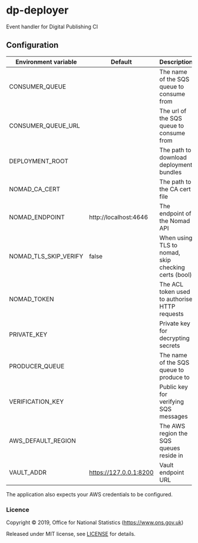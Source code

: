 dp-deployer
===========

Event handler for Digital Publishing CI

Configuration
-------------

| Environment variable  | Default                | Description
| --------------------- | ---------------------- | ---------------------------------------------
| CONSUMER_QUEUE        |                        | The name of the SQS queue to consume from
| CONSUMER_QUEUE_URL    |                        | The url of the SQS queue to consume from
| DEPLOYMENT_ROOT       |                        | The path to download deployment bundles
| NOMAD_CA_CERT         |                        | The path to the CA cert file
| NOMAD_ENDPOINT        | http://localhost:4646  | The endpoint of the Nomad API
| NOMAD_TLS_SKIP_VERIFY | false                  | When using TLS to nomad, skip checking certs (bool)
| NOMAD_TOKEN           |                        | The ACL token used to authorise HTTP requests
| PRIVATE_KEY           |                        | Private key for decrypting secrets
| PRODUCER_QUEUE        |                        | The name of the SQS queue to produce to
| VERIFICATION_KEY      |                        | Public key for verifying SQS messages
| AWS_DEFAULT_REGION    |                        | The AWS region the SQS queues reside in
| VAULT_ADDR            | https://127.0.0.1:8200 | Vault endpoint URL

The application also expects your AWS credentials to be configured.

### Licence

Copyright © 2019, Office for National Statistics (https://www.ons.gov.uk)

Released under MIT license, see [LICENSE](LICENSE.md) for details.
